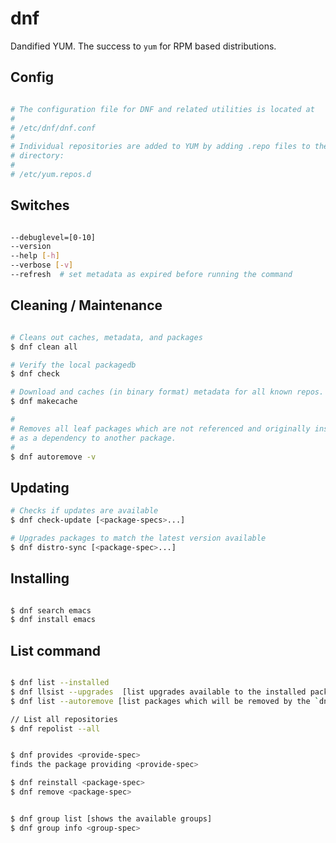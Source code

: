 # dnf

Dandified YUM. The success to `yum` for RPM based distributions.

## Config

```bash

# The configuration file for DNF and related utilities is located at
#
# /etc/dnf/dnf.conf
#
# Individual repositories are added to YUM by adding .repo files to the
# directory:
#
# /etc/yum.repos.d

```

## Switches

```bash

--debuglevel=[0-10]
--version
--help [-h]
--verbose [-v]
--refresh  # set metadata as expired before running the command

```

## Cleaning / Maintenance

```bash

# Cleans out caches, metadata, and packages
$ dnf clean all

# Verify the local packagedb
$ dnf check

# Download and caches (in binary format) metadata for all known repos.
$ dnf makecache

#
# Removes all leaf packages which are not referenced and originally installed
# as a dependency to another package.
#
$ dnf autoremove -v

```

## Updating

```bash
# Checks if updates are available
$ dnf check-update [<package-specs>...]

# Upgrades packages to match the latest version available
$ dnf distro-sync [<package-spec>...]

```

## Installing

```bash

$ dnf search emacs
$ dnf install emacs

```

## List command

```bash

$ dnf list --installed
$ dnf llsist --upgrades  [list upgrades available to the installed packages]
$ dnf list --autoremove [list packages which will be removed by the `dnf autoremove` command]

// List all repositories
$ dnf repolist --all


$ dnf provides <provide-spec>
finds the package providing <provide-spec>

$ dnf reinstall <package-spec>
$ dnf remove <package-spec>


$ dnf group list [shows the available groups]
$ dnf group info <group-spec>
```
